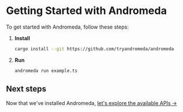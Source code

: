 # Getting Started with Andromeda

To get started with Andromeda, follow these steps:

1. **Install**
   ```bash
   cargo install --git https://github.com/tryandromeda/andromeda
   ```

2. **Run**
   ```bash
   andromeda run example.ts
   ```

## Next steps

Now that we've installed Andromeda,
[let's explore the available APIs →](/docs/api-reference/console)
